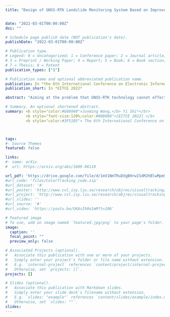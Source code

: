 ```yaml
---
title: "Design of GNSS-RTK Landslide Monitoring System Based on Improved Raida Criterion"


date: "2022-03-01T00:00:00Z"
doi: ""

# Schedule page publish date (NOT publication's date).
publishDate: "2022-03-01T00:00:00Z"

# Publication type.
# Legend: 0 = Uncategorized; 1 = Conference paper; 2 = Journal article;
# 3 = Preprint / Working Paper; 4 = Report; 5 = Book; 6 = Book section;
# 7 = Thesis; 8 = Patent
publication_types: ["1"]

# Publication name and optional abbreviated publication name.
publication: In *the 6th International Conference on Electronic Information Technology and Computer Engineering*
publication_short: In *EITCE 2022*

abstract: "Aiming at the problem that GNSS-RTK technology cannot effectively monitor landslides due to gross errors and high- frequency noise during landslide monitoring, a GNSS-RTK landslide monitoring system based on the improved Raida criterion(3σ) was designed. The system uses Raspberry Pi as the control core, uses GNSS-RTK technology to complete deformation data collection, and combines NB-IoT to achieve data transmission and cloud storage. In order to further improve the monitoring accuracy, real-time gross error detection and high-frequency noise removal method based on the improved Raida criterion(3σ) and Butterworth low-pass filtering is proposed, combined with edge computing devices to complete real-time data processing, and reduce the pressure of cloud computing. The experimental results show that the system's data transmission is reliable and efficient. After gross error elimination and noise processing, real-time deformation monitoring of 10 mm in the horizontal and elevation directions can be realized; at the same time, the monitoring error of the GNSS combined system is smaller than that of the GPS single system."

# Summary. An optional shortened abstract.
summary: <b style="color:#E08040">Junming Wang,</b> Yi Shi*</br> 
         <b style="font-size:120%;color:#008080">[EITCE 2022] </b> 
         <b style="color:#3F51B5"> The 6th International Conference on Electronic Information Technology and Computer Engineering</b><b style="color:red"> (EI)</b> 



tags:
#- Source Themes
featured: false

links:
#- name: arXiv
#  url: https://arxiv.org/abs/1609.06118

url_pdf: 'https://drive.google.com/file/d/1mV1NmTRuDXgBHrwISdM2hBlwMpmSYQHU/view?usp=sharing'
#url_code: 'files/ColorTracking_code.zip'
#url_dataset: '#'
#url_poster: 'http://www.cvl.isy.liu.se/research/objrec/visualtracking/colvistrack/CN_Tracking_CVPR14_poster.pdf'
#url_project: 'http://www.cvl.isy.liu.se/research/objrec/visualtracking/colvistrack/index.html'
#url_slides: ''
#url_source: '#'
#url_video: 'https://youtu.be/GKAsIh0o1mM?t=106'

# Featured image
# To use, add an image named `featured.jpg/png` to your page's folder. 
image:
  caption: ''
  focal_point: ""
  preview_only: false

# Associated Projects (optional).
#   Associate this publication with one or more of your projects.
#   Simply enter your project's folder or file name without extension.
#   E.g. `internal-project` references `content/project/internal-project/index.md`.
#   Otherwise, set `projects: []`.
projects: []

# Slides (optional).
#   Associate this publication with Markdown slides.
#   Simply enter your slide deck's filename without extension.
#   E.g. `slides: "example"` references `content/slides/example/index.md`.
#   Otherwise, set `slides: ""`.
slides:
---
```



